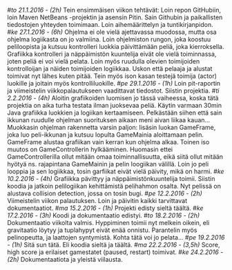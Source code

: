 #*to 21.1.2016 - (2h)* 
Tein ensimmäisen viikon tehtävät: Loin repon GitHubiin, loin Maven NetBeans -projektin ja asensin Pitin. Sain Githubin ja paikallisten tiedostojen yhteyden toimimaan. Loin aihemäärittelyn ja tuntikirjanpidon. 
#*ke 27.1.2016 - (6h)*
Ohjelma ei ole vielä ajettavassa muodossa, mutta osa ohjelma logiikasta on jo valmiina. Loin ohjelmiston rungon, joka koostuu peliloopista ja kutsuu kontrolleri luokkia päivittämään peliä, joka kierroksella. Grafiikka kontrolleri ja näppäimistön kuuntelija eivät ole vielä toiminnassa, joten peliä ei voi vielä pelata. Loin myös ruudulla olevien toimijoiden kontrolloijan ja näiden toimijoiden logiikkaa. Uskon että pelaaja ja alustat toimivat nyt lähes kuten pitää. Tein myös ison kasan testejä toimija (actor) luokille ja joitain myös kontrolliluokille.
#*pe 29.1.2016 - (1h)*
Loin pit-raportin ja viimeistelin viikkopalautukseen vaadittavat tiedostot. Siistin projektia.
#*ti 2.2.2016 - (4h)*
Aloitin grafiikoiden luomisen jo tässä vaiheessa, koska tätä projektia on aika turha testata ilman juoksevaa peliä. Käytin varmaan 30min Java grafiikka luokkien ja logiikan kertaamiseen. Pelkästään siihen että sain ikkunan ruudulle ohjelman suorituksen aikaan meni aivan liikaa kauan... Muokkasin ohjelman rakennetta varsin paljon: lisäsin luokan GameFrame, joka luo peli-ikkunan ja
kutsuu lopulta GameMainia aloittamaan pelin. GameFrame alustaa grafiikan vain kerran kun ohjelma alkaa. Toinen iso muutos on GameControllerin hylkääminen. Huomasin ettei GameControllerilla ollut mitään omaa toiminnallisuutta, eikä siitä ollut mitään hyötyä ns. rajapintana GameMainin ja pelin loogiikan välillä. Loin jo peli looppia ja sen logiikkaa, tosin garfiikat eivät vielä päivity, mikä on harmi. 
#*ke 10.2.2016 - (4h)*
Grafiikka pävittyy ja näppäimistönkuuntelija toimii. Siistin koodia ja jatkoin pelilogiikan kehittämistä pelihahmon osalta. Nyt pelissä on alustava collision detection, jossa on tosin bugi. 
#*pe 12.2.2016 - (2h)*
Viimeistelin viikon palautuksen. Loin ja päivitin kaikki tarvittavat dokumentaatiot.
#*ma 15.2.2016 - (1h)*
Projekti edisty sieltä täältä.
#*ke 17.2.2016 - (3h)*
Koodi ja dokumentaatio edistyi.
#*to 18.2.2016 - (2h)*
Dokumentaatio viikolta valmis.
Hyppiminen toimii nyt melkein oikein, eli gravitaatio löytyy ja tuplahypyt eivät enää onnistu. Parantelin myös pelinopeutta, ja laattojen syntymistä. Kohta tätä voi jo pelata... 
#*pe 19.2.2016 - (1h)*
Sitä sun tätä. Eli koodia sieltä ja täältä.
#*ma 22.2.2016 - (3,5h)*
Score, high score ja erilaiset gamestatet (paused, restart) toimivat.
#*ke 24.2.2016 - (2h)*
Dokumentaatiota ja yleistä viilausta.
